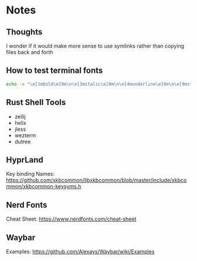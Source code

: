 # Notes

## Thoughts

I wonder if it would make more sense to use symlinks rather than copying files back and forth

## How to test terminal fonts

```sh
echo -e "\e[1mbold\e[0m\n\e[3mitalic\e[0m\n\e[4munderline\e[0m\n\e[9mstrikethrough\e[0m"
```
## Rust Shell Tools

- zellij
- helix
- jless
- wezterm
- dutree

## HyprLand

Key binding Names: https://github.com/xkbcommon/libxkbcommon/blob/master/include/xkbcommon/xkbcommon-keysyms.h

## Nerd Fonts

Cheat Sheet: https://www.nerdfonts.com/cheat-sheet

## Waybar

Examples: https://github.com/Alexays/Waybar/wiki/Examples
